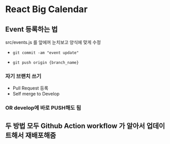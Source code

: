 # React Big Calendar

## Event 등록하는 법
src/events.js 를 앞에꺼 눈치보고 양식에 맞게 수정

- `git commit -am "event update"`

- `git push origin {branch_name}`

### 자기 브랜치 쓰기
- Pull Request 등록
- Self merge to Develop

### OR develop에 바로 PUSH해도 됨

## 두 방법 모두 Github Action workflow 가 알아서 업데이트해서 재배포해줌
